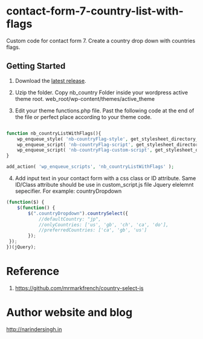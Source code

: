 # contact-form-7-country-list-with-flags
Custom code for contact form 7. Create a country drop down with countries flags.

## Getting Started
1. Download the [latest release](https://github.com/narinderbisht/contact-form-7-country-list-with-flags/archive/master.zip).

2. Uzip the folder. Copy nb_country Folder inside your wordpress active theme root. web_root/wp-content/themes/active_theme

3. Edit your theme functions.php file. Past the following code at the end of the file or perfect place according to your theme code.

```php

function nb_countryListWithFlags(){
	wp_enqueue_style( 'nb-countryFlag-style', get_stylesheet_directory_uri() . '/nb_country/css/countrySelect.min.css' );
	wp_enqueue_script( 'nb-countryFlag-script', get_stylesheet_directory_uri() . '/nb_country/js/countrySelect.js', array( 'jquery' ) );
	wp_enqueue_script( 'nb-countryFlag-custom-script', get_stylesheet_directory_uri() . '/nb_country/js/custom_script.js', array( 'jquery' ) );
}

add_action( 'wp_enqueue_scripts', 'nb_countryListWithFlags' );
```

4. Add input text in your contact form with a css class or ID attribute. Same ID/Class attribute should be use in custom_script.js file Jquery elelemnt sepecifier.
For example: countryDropdown
```js
(function($) {
	$(function() {
		$(".countryDropdown").countrySelect({
			//defaultCountry: "jp",
			//onlyCountries: ['us', 'gb', 'ch', 'ca', 'do'],
			//preferredCountries: ['ca', 'gb', 'us']
		});
 });
})(jQuery);
```

# Reference

1. https://github.com/mrmarkfrench/country-select-js

# Author website and blog

http://narindersingh.in
